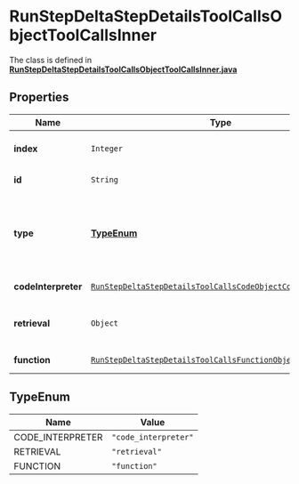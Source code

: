 

# RunStepDeltaStepDetailsToolCallsObjectToolCallsInner

The class is defined in **[RunStepDeltaStepDetailsToolCallsObjectToolCallsInner.java](../../src/main/java/org/openapitools/model/RunStepDeltaStepDetailsToolCallsObjectToolCallsInner.java)**

## Properties

Name | Type | Description | Notes
------------ | ------------- | ------------- | -------------
**index** | `Integer` | The index of the tool call in the tool calls array. | 
**id** | `String` | The ID of the tool call object. |  [optional property]
**type** | [**TypeEnum**](#TypeEnum) | The type of tool call. This is always going to be &#x60;code_interpreter&#x60; for this type of tool call. | 
**codeInterpreter** | [`RunStepDeltaStepDetailsToolCallsCodeObjectCodeInterpreter`](RunStepDeltaStepDetailsToolCallsCodeObjectCodeInterpreter.md) |  |  [optional property]
**retrieval** | `Object` | For now, this is always going to be an empty object. |  [optional property]
**function** | [`RunStepDeltaStepDetailsToolCallsFunctionObjectFunction`](RunStepDeltaStepDetailsToolCallsFunctionObjectFunction.md) |  |  [optional property]



## TypeEnum

Name | Value
---- | -----
CODE_INTERPRETER | `"code_interpreter"`
RETRIEVAL | `"retrieval"`
FUNCTION | `"function"`





